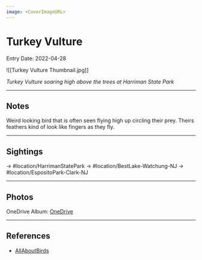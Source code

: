 ```yaml
---
image: <CoverImageURL>
---
```


# Turkey Vulture
Entry Date: 2022-04-28

![[Turkey Vulture Thumbnail.jpg]]

*Turkey Vulture soaring high above the trees at Harriman State Park*

---------------------------------------------------------------
## Notes
Weird looking bird that is often seen flying high up circling their prey. Theirs feathers kind of look like fingers as they fly.

---------------------------------------------------------------
## Sightings

-> #location/HarrimanStatePark
-> #location/BestLake-Watchung-NJ 
-> #location/EspositoPark-Clark-NJ 

---------------------------------------------------------------
## Photos
OneDrive Album: [OneDrive](https://1drv.ms/u/s!AvaIuMdCo_w-0hUsCyYrSACuVk0g?e=4DOqUw)

---------------------------------------------------------------
## References
- [AllAboutBirds](https://www.allaboutbirds.org/guide/Turkey_Vulture/overview)